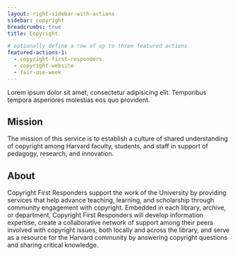 ```yaml
---
layout: right-sidebar-with-actions
sidebar: copyright
breadcrumbs: true
title: Copyright

# optionally define a row of up to three featured actions
featured-actions-1:
  - copyright-first-responders
  - copyright-website
  - fair-use-week
---
```


Lorem ipsum dolor sit amet, consectetur adipisicing elit. Temporibus tempora asperiores molestias eos quo provident. 

## Mission

The mission of this service is to establish a culture of shared understanding of copyright among Harvard faculty, students, and staff in support of pedagogy, research, and innovation.

## About

Copyright First Responders support the work of the University by providing services that help advance teaching, learning, and scholarship through community engagement with copyright. Embedded in each library, archive, or department, Copyright First Responders will develop information expertise, create a collaborative network of support among their peers involved with copyright issues, both locally and across the library, and serve as a resource for the Harvard community by answering copyright questions and sharing critical knowledge.
